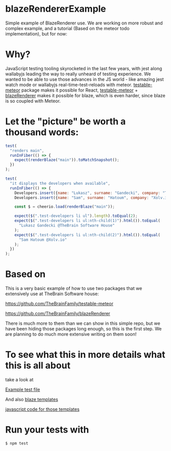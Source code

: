 # blazeRendererExample
Simple example of BlazeRenderer use. We are working on more robust and complex example, and a tutorial (Based on the meteor todo implementation), but for now:

# Why?

JavaScript testing tooling skyrocketed in the last few years, with jest along wallabyjs leading the way to really unheard of testing experience.
We wanted to be able to use those advances in the JS world - like amazing jest watch mode or wallabyjs real-time-test-reloads with meteor. [testable-meteor](https://github.com/TheBrainFamily/testable-meteor) package makes it possible for React, [testable-meteor](https://github.com/TheBrainFamily/testable-meteor) + [blazeRenderer](https://github.com/TheBrainFamily/blazeRenderer) makes it possible for blaze, which is even harder, since blaze is so coupled with Meteor. 

# Let the "picture" be worth a thousand words:

```javascript
test(
  "renders main",
  runInFiber(() => {
    expect(renderBlaze("main")).toMatchSnapshot();
  })
);

test(
  "it displays the developers when available",
  runInFiber(() => {
    Developers.insert({name: "Lukasz", surname: "Gandecki", company: "TheBrain Software House"});
    Developers.insert({name: "Sam", surname: "Hatoum", company: "Xolv.io" });

    const $ = cheerio.load(renderBlaze("main"));

    expect($(".test-developers li ul").length).toEqual(2);
    expect($(".test-developers li ul:nth-child(1)").html()).toEqual(
      "Lukasz Gandecki @TheBrain Software House"
    );
    expect($(".test-developers li ul:nth-child(2)").html()).toEqual(
      "Sam Hatoum @Xolv.io"
    );
  })
);
```

# Based on

This is a very basic example of how to use two packages that we extensively use at TheBrain Software house:

https://github.com/TheBrainFamily/testable-meteor

https://github.com/TheBrainFamily/blazeRenderer

There is much more to them than we can show in this simple repo, but we have been hiding those packages long enough, so this is the first step. We are planning to do much more extensive writing on them soon!

# To see what this in more details what this is all about

take a look at

[Example test file](client/main.test.js)

And also 
[blaze templates](client/main.html)

[javascript code for those templates](client/main.js) 

# Run your tests with
```
$ npm test
```
